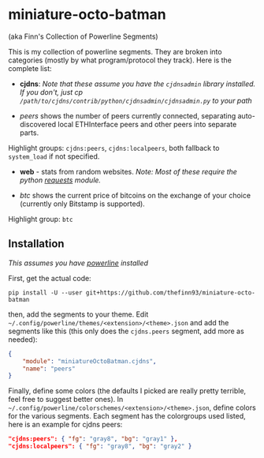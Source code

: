 # miniature-octo-batman
(aka Finn's Collection of Powerline Segments)

This is my collection of powerline segments. They are broken into categories
(mostly by what program/protocol they track). Here is the complete list:

 * **cjdns**:
  *Note that these assume you have the `cjdnsadmin` library installed. If you
  don't, just cp `/path/to/cjdns/contrib/python/cjdnsadmin/cjdnsadmin.py` to
  your path*

  * *peers* shows the number of peers currently connected, separating
   auto-discovered local ETHInterface peers and other peers into separate
   parts.

   Highlight groups: `cjdns:peers`, `cjdns:localpeers`, both fallback to
   `system_load` if not specified.

 * **web** - stats from random websites.
  *Note: Most of these require the python [requests](http://www.python-requests.org/) module.*

  * *btc* shows the current price of bitcoins on the exchange of your choice
  (currently only Bitstamp is supported).

   Highlight group: `btc`

## Installation

*This assumes you have [powerline](https://github.com/Lokaltog/powerline) installed*

First, get the actual code:

    pip install -U --user git+https://github.com/thefinn93/miniature-octo-batman

then, add the segments to your theme. Edit
`~/.config/powerline/themes/<extension>/<theme>.json` and add the segments like
this (this only does the `cjdns.peers` segment, add more as needed):

```json
{
    "module": "miniatureOctoBatman.cjdns",
    "name": "peers"
}
```
Finally, define some colors (the defaults I picked are really pretty terrible,
feel free to suggest better ones). In
`~/.config/powerline/colorschemes/<extension>/<theme>.json`, define colors for
the various segments. Each segment has the colorgroups used listed, here is an
example for cjdns peers:

```json
"cjdns:peers": { "fg": "gray8", "bg": "gray1" },
"cjdns:localpeers": { "fg": "gray8", "bg": "gray2" }
```
